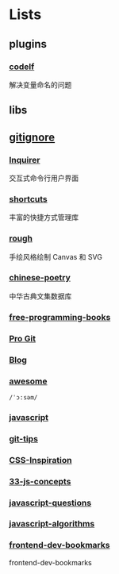 # Lists

## plugins

### [codelf](https://github.com/unbug/codelf)

解决变量命名的问题

## libs

## [gitignore](https://github.com/github/gitignore)

### [Inquirer](https://github.com/SBoudrias/Inquirer.js)

交互式命令行用户界面

### [shortcuts](https://github.com/fabiospampinato/shortcuts)

丰富的快捷方式管理库

### [rough](https://github.com/rough-stuff/rough)

手绘风格绘制 Canvas 和 SVG

### [chinese-poetry](https://github.com/chinese-poetry/chinese-poetry)

中华古典文集数据库

### [free-programming-books](https://github.com/justjavac/free-programming-books-zh_CN)

### [Pro Git](https://git-scm.com/book/zh/v2)

### [Blog](https://github.com/mqyqingfeng/Blog)

### [awesome](https://github.com/sindresorhus/awesome)

`/ˈɔ:səm/`

### [javascript](https://github.com/airbnb/javascript)

### [git-tips](https://github.com/521xueweihan/git-tips)

### [CSS-Inspiration](https://github.com/chokcoco/CSS-Inspiration)

### [33-js-concepts](https://github.com/stephentian/33-js-concepts)

### [javascript-questions](https://www.frontendinterviewhandbook.com/zh/javascript-questions)

### [javascript-algorithms](https://github.com/trekhleb/javascript-algorithms/blob/master/README.zh-CN.md)

### [frontend-dev-bookmarks](https://github.com/dypsilon/frontend-dev-bookmarks)

frontend-dev-bookmarks
